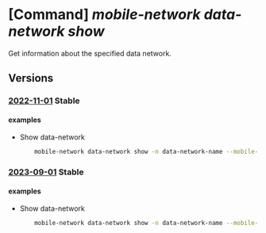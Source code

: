# [Command] _mobile-network data-network show_

Get information about the specified data network.

## Versions

### [2022-11-01](/Resources/mgmt-plane/L3N1YnNjcmlwdGlvbnMve30vcmVzb3VyY2Vncm91cHMve30vcHJvdmlkZXJzL21pY3Jvc29mdC5tb2JpbGVuZXR3b3JrL21vYmlsZW5ldHdvcmtzL3t9L2RhdGFuZXR3b3Jrcy97fQ==/2022-11-01.xml) **Stable**

<!-- mgmt-plane /subscriptions/{}/resourcegroups/{}/providers/microsoft.mobilenetwork/mobilenetworks/{}/datanetworks/{} 2022-11-01 -->

#### examples

- Show data-network
    ```bash
        mobile-network data-network show -n data-network-name --mobile-network-name mobile-network-name -g rg
    ```

### [2023-09-01](/Resources/mgmt-plane/L3N1YnNjcmlwdGlvbnMve30vcmVzb3VyY2Vncm91cHMve30vcHJvdmlkZXJzL21pY3Jvc29mdC5tb2JpbGVuZXR3b3JrL21vYmlsZW5ldHdvcmtzL3t9L2RhdGFuZXR3b3Jrcy97fQ==/2023-09-01.xml) **Stable**

<!-- mgmt-plane /subscriptions/{}/resourcegroups/{}/providers/microsoft.mobilenetwork/mobilenetworks/{}/datanetworks/{} 2023-09-01 -->

#### examples

- Show data-network
    ```bash
        mobile-network data-network show -n data-network-name --mobile-network-name mobile-network-name -g rg
    ```
